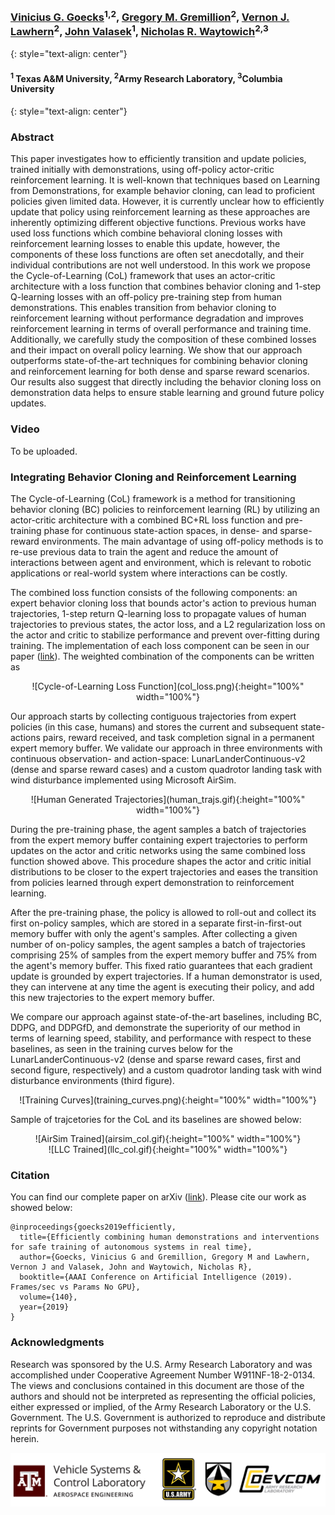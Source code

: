 &nbsp;  
### [Vinicius G. Goecks](https://www.vggoecks.com/)<sup>1,2</sup>, [Gregory M. Gremillion](https://scholar.google.com/citations?user=F5GopigAAAAJ&hl=en&oi=ao)<sup>2</sup>, [Vernon J. Lawhern](https://scholar.google.com/citations?user=9tJ4piEAAAAJ&hl=en)<sup>2</sup>,  [John Valasek](https://engineering.tamu.edu/aerospace/profiles/jvalasek.html)<sup>1</sup>, [Nicholas R. Waytowich](http://liinc.bme.columbia.edu/author/nick-waytowich/)<sup>2,3</sup>
{: style="text-align: center"}

#### <sup>1</sup> Texas A&M University, <sup>2</sup>Army Research Laboratory, <sup>3</sup>Columbia University
{: style="text-align: center"}

### Abstract

This paper investigates how to efficiently transition and update policies, trained initially with demonstrations,  using off-policy actor-critic reinforcement learning. It is well-known that techniques based on Learning from Demonstrations, for example behavior cloning, can lead to proficient policies given limited data. However, it is currently unclear how to efficiently update that policy using reinforcement learning as these approaches are inherently optimizing different objective functions. Previous works have used loss functions which combine behavioral cloning losses with reinforcement learning losses to enable this update, however, the components of these loss functions are often set anecdotally, and their individual contributions are not well understood. In this work we propose the Cycle-of-Learning (CoL) framework that uses an actor-critic architecture with a loss function that combines behavior cloning and 1-step Q-learning losses with an off-policy pre-training step from human demonstrations. This enables transition from behavior cloning to reinforcement learning without performance degradation and improves reinforcement learning in terms of overall performance and training time. Additionally, we carefully study the composition of these combined losses and their impact on overall policy learning. We show that our approach outperforms state-of-the-art techniques for combining behavior cloning and reinforcement learning for both dense and sparse reward scenarios. Our results also suggest that directly including the behavior cloning loss on demonstration data helps to ensure stable learning and ground future policy updates.

### Video

To be uploaded.

### Integrating Behavior Cloning and Reinforcement Learning

The Cycle-of-Learning (CoL) framework is a method for transitioning behavior cloning (BC) policies to reinforcement learning (RL) by utilizing an actor-critic architecture with a combined BC+RL loss function and pre-training phase for continuous state-action spaces, in dense- and sparse-reward environments.
The main advantage of using off-policy methods is to re-use previous data to train the agent and reduce the amount of interactions between agent and environment, which is relevant to robotic applications or real-world system where interactions can be costly.

The combined loss function consists of the following components: an expert behavior cloning loss that bounds actor's action to previous human trajectories, 1-step return Q-learning loss to propagate values of human trajectories to previous states, the actor loss, and a L2 regularization loss on the actor and critic to stabilize performance and prevent over-fitting during training. 
The implementation of each loss component can be seen in our paper ([link](https://arxiv.org/abs/1810.11545)). The weighted combination of the components can be written as

<div style="text-align: center">
![Cycle-of-Learning Loss Function](col_loss.png){:height="100%" width="100%"}
</div>

Our approach starts by collecting contiguous trajectories from expert policies (in this case, humans) and stores the current and subsequent state-actions pairs, reward received, and task completion signal in a permanent expert memory buffer.
We validate our approach in three environments with continuous observation- and action-space: LunarLanderContinuous-v2 (dense and sparse reward cases) and a custom quadrotor landing task with wind disturbance implemented using Microsoft AirSim.

<div style="text-align: center">
![Human Generated Trajectories](human_trajs.gif){:height="100%" width="100%"}
</div>

During the pre-training phase, the agent samples a batch of trajectories from the expert memory buffer containing expert trajectories to perform updates on the actor and critic networks using the same combined loss function showed above.
This procedure shapes the actor and critic initial distributions to be closer to the expert trajectories and eases the transition from policies learned through expert demonstration to reinforcement learning.

After the pre-training phase, the policy is allowed to roll-out and collect its first on-policy samples, which are stored in a separate first-in-first-out memory buffer with only the agent's samples.
After collecting a given number of on-policy samples, the agent samples a batch of trajectories comprising 25% of samples from the expert memory buffer and 75% from the agent's memory buffer.
This fixed ratio guarantees that each gradient update is grounded by expert trajectories.
If a human demonstrator is used, they can intervene at any time the agent is executing their policy, and add this new trajectories to the expert memory buffer.

We compare our approach against state-of-the-art baselines, including BC, DDPG, and DDPGfD, and demonstrate the superiority of our method in terms of learning speed, stability, and performance with respect to these baselines, as seen in the training curves below for the LunarLanderContinuous-v2 (dense and sparse reward cases, first and second figure, respectively) and a custom quadrotor landing task with wind disturbance environments (third figure).

<div style="text-align: center">
![Training Curves](training_curves.png){:height="100%" width="100%"}
</div>

Sample of trajcetories for the CoL and its baselines are showed below:

<div style="text-align: center">
![AirSim Trained](airsim_col.gif){:height="100%" width="100%"}
</div>

<div style="text-align: center">
![LLC Trained](llc_col.gif){:height="100%" width="100%"}
</div>

### Citation

You can find our complete paper on arXiv ([link](https://arxiv.org/abs/1810.11545)). Please cite our work as showed below:
```
@inproceedings{goecks2019efficiently,
  title={Efficiently combining human demonstrations and interventions for safe training of autonomous systems in real time},
  author={Goecks, Vinicius G and Gremillion, Gregory M and Lawhern, Vernon J and Valasek, John and Waytowich, Nicholas R},
  booktitle={AAAI Conference on Artificial Intelligence (2019). Frames/sec vs Params No GPU},
  volume={140},
  year={2019}
}
```

### Acknowledgments

Research was sponsored by the U.S. Army Research Laboratory and was accomplished under Cooperative Agreement Number W911NF-18-2-0134. The views and conclusions contained in this document are those of the authors and should not be interpreted as representing the official policies, either expressed or implied, of the Army Research Laboratory or the U.S. Government. The U.S. Government is authorized to reproduce and distribute reprints for Government purposes not withstanding any copyright notation herein.

![Lab Logos](lab_logos.png)
